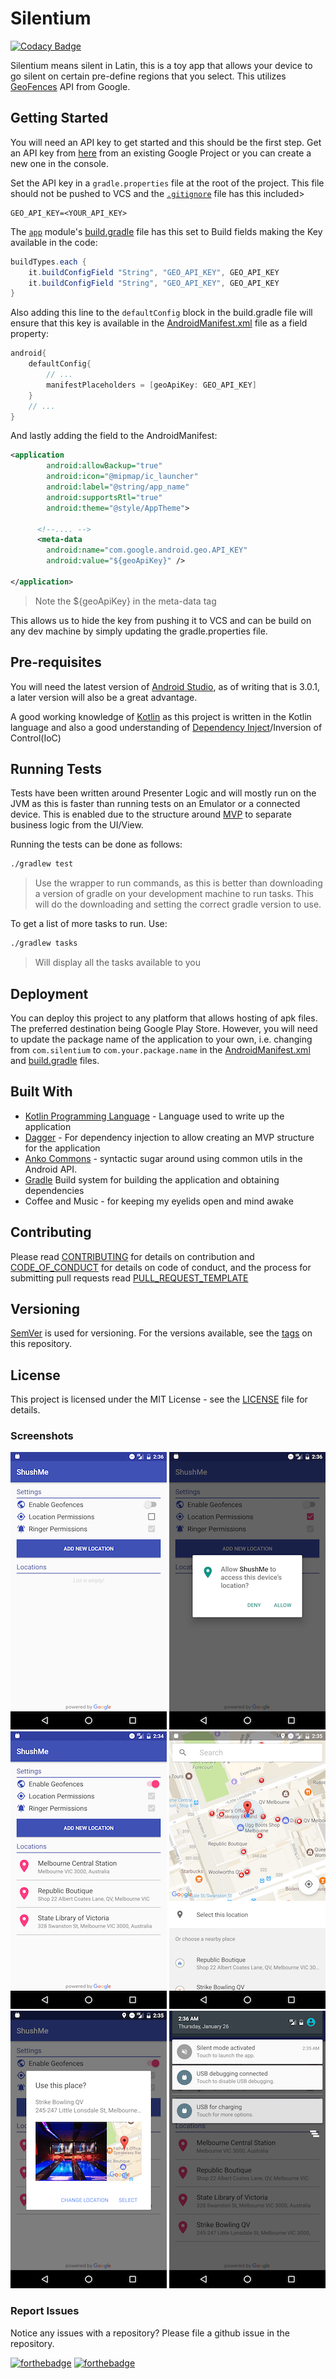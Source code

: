 # Silentium

[![Codacy Badge](https://api.codacy.com/project/badge/Grade/d50fb64b11a74899ae6c8285f96e1ed8)](https://www.codacy.com/app/BrianLusina/silentium?utm_source=github.com&amp;utm_medium=referral&amp;utm_content=BrianLusina/silentium&amp;utm_campaign=Badge_Grade)

Silentium means silent in Latin, this is a toy app that allows your device to go silent on certain pre-define regions that you select. This utilizes [GeoFences](https://developer.android.com/training/location/geofencing.html) API from Google.

## Getting Started

You will need an API key to get started and this should be the first step.
Get an API key from [here](https://console.developers.google.com) from an existing Google Project or you can create a new one in the console.

Set the API key in a `gradle.properties` file at the root of the project. This file should not be pushed to VCS and the [`.gitignore`](./.gitignore) file has this included>

```properties
GEO_API_KEY=<YOUR_API_KEY>
```

The [`app`](./app) module's [build.gradle](./app/build.gradle) file has this set to Build fields making the Key available in the code:

```groovy
buildTypes.each {
    it.buildConfigField "String", "GEO_API_KEY", GEO_API_KEY
    it.buildConfigField "String", "GEO_API_KEY", GEO_API_KEY
}
```

Also adding this line to the `defaultConfig` block in the build.gradle file will ensure that this key is available in the [AndroidManifest.xml](./app/src/main/AndroidManifest.xml) file as a field property:

```groovy
android{
    defaultConfig{
        // ...
        manifestPlaceholders = [geoApiKey: GEO_API_KEY]
    }
    // ...
}
```

And lastly adding the field to the AndroidManifest:

```xml
<application
        android:allowBackup="true"
        android:icon="@mipmap/ic_launcher"
        android:label="@string/app_name"
        android:supportsRtl="true"
        android:theme="@style/AppTheme">
      
      <!--.... -->    
      <meta-data
        android:name="com.google.android.geo.API_KEY"
        android:value="${geoApiKey}" />
            
</application>
```
> Note the ${geoApiKey} in the meta-data tag

This allows us to hide the key from pushing it to VCS and can be build on any dev machine by simply updating the gradle.properties file.


## Pre-requisites

You will need the latest version of [Android Studio](https://developer.android.com/studio/index.html), as of writing that is 3.0.1, a later version will also be a great advantage.

A good working knowledge of [Kotlin](https://kotlinlang.org/) as this project is written in the Kotlin language and also a good understanding of [Dependency Inject](https://en.wikipedia.org/wiki/Dependency_injection)/Inversion of Control(IoC)

## Running Tests
 
 Tests have been written around Presenter Logic and will mostly run on the JVM as this is faster than running tests on an Emulator or a connected device. This is enabled due to the structure around [MVP](https://antonioleiva.com/mvp-android) to separate business logic from the UI/View.
 
 Running the tests can be done as follows:
 
```bash
./gradlew test
```
> Use the wrapper to run commands, as this is better than downloading a version of gradle on your development machine to run tasks. This will do the downloading and setting the correct gradle version to use.

To get a list of more tasks to run. Use:

```bash
./gradlew tasks
```
> Will display all the tasks available to you


## Deployment

You can deploy this project to any platform that allows hosting of apk files. The preferred destination being Google Play Store. However, you will need to update the package name of the application to your own, i.e. changing from `com.silentium` to `com.your.package.name` in the [AndroidManifest.xml](./app/src/main/AndroidManifest.xml) and [build.gradle](./app/build.gradle) files.

## Built With

+ [Kotlin Programming Language](https://kotlinlang.org) - Language used to write up the application
+ [Dagger](https://google.github.io/dagger/) - For dependency injection to allow creating an MVP structure for the application
+ [Anko Commons](https://github.com/Kotlin/anko) - syntactic sugar around using common utils in the Android API. 
+ [Gradle](https://gradle.org/) Build system for building the  application and obtaining dependencies
+ Coffee and Music - for keeping my eyelids open and mind awake

## Contributing

Please read [CONTRIBUTING](./CONTRIBUTING.md) for details on contribution and [CODE_OF_CONDUCT](./CODE_OF_CONDUCT.md) for details on code of conduct, and the process for submitting pull requests read [PULL_REQUEST_TEMPLATE](./PULL_REQUEST_TEMPLATE.md)

## Versioning

[SemVer](https://semver.org/) is used for versioning. For the versions available, see the [tags](https://github.com/BrianLusina/silentium/tags) on this repository.

## License

This project is licensed under the MIT License - see the [LICENSE](./LICENSE) file for details.

### Screenshots

![Screenshot1](screenshots/screen_1.png) ![Screenshot2](screenshots/screen_2.png) ![Screenshot3](screenshots/screen_3.png)
![Screenshot4](screenshots/screen_4.png) ![Screenshot5](screenshots/screen_5.png) ![Screenshot6](screenshots/screen_6.png)


### Report Issues
Notice any issues with a repository? Please file a github issue in the repository.

[![forthebadge](http://forthebadge.com/images/badges/built-for-android.svg)](http://forthebadge.com)
[![forthebadge](http://forthebadge.com/images/badges/built-with-love.svg)](http://forthebadge.com)